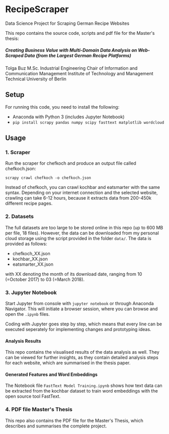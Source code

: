 # RecipeScraper
Data Science Project for Scraping German Recipe Websites

This repo contains the source code, scripts and pdf file for the Master's thesis:
##### Creating Business Value with Multi-Domain Data Analysis on Web-Scraped Data (from the Largest German Recipe Platforms)

Tolga Buz
M.Sc. Industrial Engineering
Chair of Information and Communication Management
Institute of Technology and Management
Technical University of Berlin

## Setup
For running this code, you need to install the following:

- Anaconda with Python 3 (includes Jupyter Notebook)
- `pip install scrapy pandas numpy scipy fasttext matplotlib wordcloud`

## Usage

### 1. Scraper
Run the scraper for chefkoch and produce an output file called chefkoch.json:

`scrapy crawl chefkoch -o chefkoch.json`

Instead of chefkoch, you can crawl kochbar and eatsmarter with the same syntax.
Depending on your internet connection and the selected website, crawling can take 6-12 hours, because it extracts data from 200-450k different recipe pages.

### 2. Datasets
The full datasets are too large to be stored online in this repo (up to 600 MB per file, 18 files). However, the data can be downloaded from my personal cloud storage using the script provided in the folder `data/`. The data is provided as follows:

- chefkoch_XX.json
- kochbar_XX.json
- eatsmarter_XX.json

with XX denoting the month of its download date, ranging from 10 (=October 2017) to 03 (=March 2018).

### 3. Jupyter Notebook
Start Jupyter from console with `jupyter notebook` or through Anaconda Navigator. This will initiate a browser session, where you can browse and open the `.ipynb` files.

Coding with Jupyter goes step by step, which means that every line can be executed seperately for implementing changes and prototyping ideas.

#### Analysis Results
This repo contains the visualised results of the data analysis as well. They can be viewed for further insights, as they contain detailed analysis steps for each website, which are summarised in the thesis paper.

#### Generated Features and Word Embeddings

The Notebook file `FastText Model Training.ipynb` shows how text data can be extracted from the kochbar dataset to train word embeddings with the open source tool FastText. 


### 4. PDF file Master's Thesis
This repo also contains the PDF file for the Master's Thesis, which describes and summarises the complete project.
